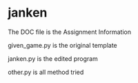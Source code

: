 # janken

The DOC file is the Assignment Information

given_game.py is the original template

janken.py is the edited program

other.py is all method tried
